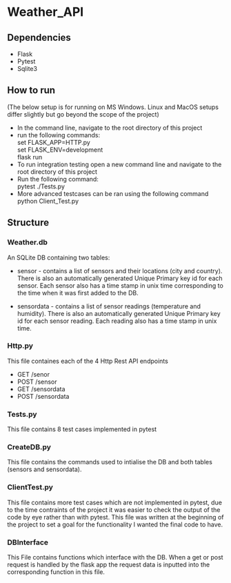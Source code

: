 # Weather_API
## Dependencies
* Flask
* Pytest
* Sqlite3

## How to run
(The below setup is for running on MS Windows. Linux and MacOS setups differ slightly but go beyond the scope of the project)
* In the command line, navigate to the root directory of this project
* run the following commands:
    <br/>set FLASK_APP=HTTP.py
    <br/>set FLASK_ENV=development
    <br/>flask run
 * To run integration testing open a new command line and navigate to the root directory of this project
 * Run the following command:
    <br/>pytest ./Tests.py
 * More advanced testcases can be ran using the following command
    <br/>python Client_Test.py

## Structure
### Weather.db
An SQLite DB containing two tables:
* sensor - contains a list of sensors and their locations (city and country). There is also an automatically generated Unique Primary key id for each sensor. Each sensor also has a time stamp in unix time corresponding to the time when it was first added to the DB.

* sensordata - contains a list of sensor readings (temperature and humidity). There is also an automatically generated Unique Primary key id for each sensor reading. Each reading also has a time stamp in unix time.

### Http.py
This file containes each of the 4 Http Rest API endpoints 
* GET /senor
* POST /sensor
* GET /sensordata
* POST /sensordata

### Tests.py
This file contains 8 test cases implemented in pytest

### CreateDB.py
This file contains the commands used to intialise the DB and both tables (sensors and sensordata).

### ClientTest.py
This file contains more test cases which are not implemented in pytest, due to the time contraints of the project it was easier to check the output of the code by eye rather than with pytest. This file was written at the beginning of the project to set a goal for the functionality I wanted the final code to have.

### DBInterface
This File contains functions which interface with the DB. When a get or post request is handled by the flask app the request data is inputted into the corresponding function in this file. 
